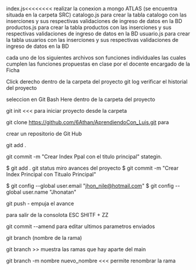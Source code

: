 index.js<<<<<<<< realizar la conexion a mongo ATLAS (se encuentra situada en la carpeta SRC)
catalogo.js para crear la tabla catalogo con las inserciones y sus respectivas validaciones de ingreso de datos
en la BD
productos.js para crear la tabla productos con las inserciones y sus respectivas validaciones de ingreso de datos
en la BD
usuario.js para crear la tabla usuarios con las inserciones y sus respectivas validaciones de ingreso de datos
en la BD

cada uno de los siguientes archivos son funciones individuales las cuales cumplen
las funciones propuestas en clase por el docente encargado de la Ficha


Click derecho dentro de la carpeta del proyecto
git log verificar el historial del proyecto

seleccion en Git Bash Here dentro de la carpeta del proyecto

git init <<< para iniciar proyecto desde la carpeta

git clone  https://github.com/6Athan/AprendiendoCon_Luis.git para 

crear un repositorio de Git Hub


git add .

git commit -m "Crear Index Ppal con el titulo principal"
stategin.

$ git add .
 git status miro avances del proyecto
$ git commit -m "Crear Index Principal con Titualo Principal"

$ git config --global user.email "jhon_nile@hotmail.com"
$ git config --global user.name "Jhonatan"

git push - empuja el avance

para salir de la consolota
ESC SHITF + ZZ

 git commit --amend para editar ultimos parametros enviados

 git branch (nombre de la rama)

git branch >> muestra las ramas que hay aparte del main

git branch -m nombre nuevo_nombre <<< permite renombrar la rama




